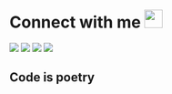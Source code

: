 <h1>Connect with me <img src="https://github.com/TheDudeThatCode/TheDudeThatCode/blob/master/Assets/Handshake.gif?raw=true" height="32px"/></h1>

<img href="https://www.linkedin.com/in/zensantoro/" src="https://img.shields.io/badge/LinkedIn-0077B5?style=for-the-badge&logo=linkedin&logoColor=white"/>
<img href="https://mail.google.com/mail/u/0/?fs=1&to=z@h8.team&su=SUBJECT&body=BODY&tf=cm" src="https://img.shields.io/badge/Gmail-D14836?style=for-the-badge&logo=gmail&logoColor=white"/>
<img href="https://wa.me/+5521990693330?text" src="https://img.shields.io/badge/WhatsApp-25D366?style=for-the-badge&logo=whatsapp&logoColor=white"/>
<img href="https://www.instagram.com/zen.santoro/" src ="https://img.shields.io/badge/Instagram-E4405F?style=for-the-badge&logo=instagram&logoColor=white"/>

<h2>Code is poetry</h2>